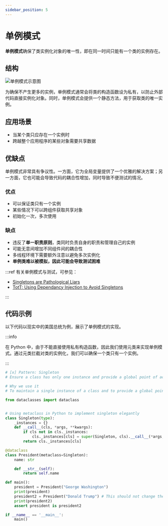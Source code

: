 ```yaml
---
sidebar_position: 5
---
```


# 单例模式
**单例模式**确保了类实例化对象的唯一性，即在同一时间只能有一个类的实例存在。

## 结构

![单例模式示意图](https://refactoringguru.cn/images/patterns/diagrams/singleton/structure-zh.png?id=207b153c1abb131ee4eb37dee6097e60)

为确保不产生更多的实例，单例模式通常会将类的构造函数设为私有，以防止外部代码直接实例化对象。同时，单例模式会提供一个静态方法，用于获取类的唯一实例。

## 应用场景

- 当某个类只应存在一个实例时
- 跨越整个应用程序的某些对象需要共享数据

## 优缺点
单例模式非常具有争议性。一方面，它为全局变量提供了一个优雅的解决方案；另一方面，它也可能会导致代码的耦合性增加，同时导致不便测试的情况。

### 优点
- 可以保证类只有一个实例
- 某些情况下可以跨组件获取共享对象
- 初始化一次，多次使用

### 缺点
- 违反了**单一职责原则**，类同时负责自身的职责和管理自己的实例
- 可能无意间增加不同组件间的耦合性
- 多线程环境下需要额外注意以避免多次实例化
- **单例类难以被模拟，因此可能会导致测试困难**

:::ref
有关单例模式与测试，可参见：
- [Singletons are Pathological Liars](https://testing.googleblog.com/2008/08/by-miko-hevery-so-you-join-new-project.html)
- [TotT: Using Dependancy Injection to Avoid Singletons](https://testing.googleblog.com/2008/05/tott-using-dependancy-injection-to.html)

:::

## 代码示例
以下代码以现实中的美国总统为例，展示了单例模式的实现。

:::info

在 Python 中，由于不能直接使用私有构造函数，因此我们使用元类来实现单例模式。通过元类拦截对类的实例化，我们可以确保一个类只有一个实例。

:::

```python
# [x] Pattern: Singleton
# Ensure a class has only one instance and provide a global point of access to it

# Why we use it
# To maintain a single instance of a class and to provide a global point of access to that instance

from dataclasses import dataclass


# Using metaclass in Python to implement singleton elegantly
class Singleton(type):
    _instances = {}
    def __call__(cls, *args, **kwargs):
        if cls not in cls._instances:
            cls._instances[cls] = super(Singleton, cls).__call__(*args, **kwargs)
        return cls._instances[cls]

@dataclass
class President(metaclass=Singleton):
    name: str

    def __str__(self):
        return self.name

def main():
    president = President("George Washington")
    print(president)
    president2 = President("Donald Trump") # This should not change the president to Donald Trump
    print(president2)
    assert president is president2

if __name__ == '__main__':
    main()
```